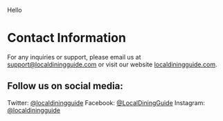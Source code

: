 Hello 


# Contact Information

For any inquiries or support, please email us at [support@localdiningguide.com](mailto:support@localdiningguide.com) or visit our website [localdiningguide.com](http://www.localdiningguide.com).

## Follow us on social media:

Twitter: [@localdiningguide](https://twitter.com/localdiningguide)
Facebook: [@LocalDiningGuide](https://www.facebook.com/LocalDiningGuide)
Instagram: [@localdiningguide](https://www.instagram.com/localdiningguide)

